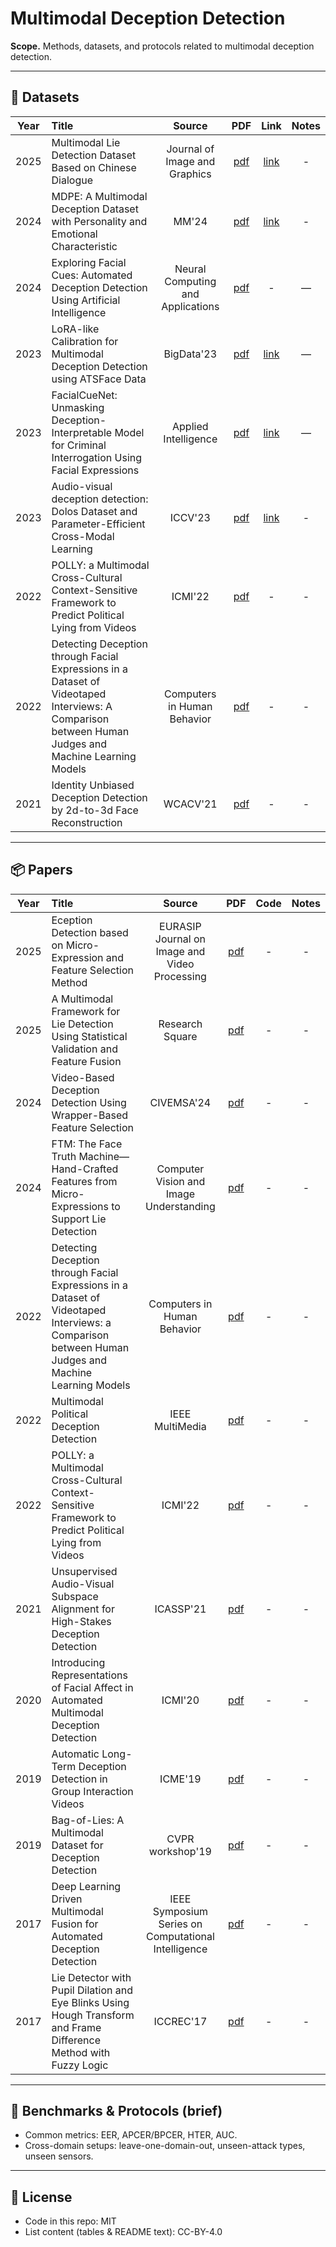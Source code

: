 # Multimodal Deception Detection

**Scope.** Methods, datasets, and protocols related to multimodal deception detection.



---

## 📄 Datasets

| Year | Title | Source | PDF | Link | Notes |
|:---:|:------|:-----:|:---------:|:----:|:-----:|
| 2025 | Multimodal Lie Detection Dataset Based on Chinese Dialogue | Journal of Image and Graphics | [pdf](https://arxiv.org/abs/2407.12274)| [link](https://aip.seu.edu.cn/2024/1219/c54084a515309/page.htm) | - |
| 2024 | MDPE: A Multimodal Deception Dataset with Personality and Emotional Characteristic | MM'24 | [pdf](https://arxiv.org/abs/2407.12274) | [link](https://github.com/cai-cong/MDPE) | - |
| 2024 | Exploring Facial Cues: Automated Deception Detection Using Artificial Intelligence | Neural Computing and Applications | [pdf](https://link.springer.com/article/10.1007/s00521-024-09811-x) | - | — | - |
| 2023 | LoRA-like Calibration for Multimodal Deception Detection using ATSFace Data | BigData'23 | [pdf](https://ieeexplore.ieee.org/abstract/document/10386630) | [link](https://github.com/dclay0324/ATSFace) | — | - |
| 2023 | FacialCueNet: Unmasking Deception-Interpretable Model for Criminal Interrogation Using Facial Expressions | Applied Intelligence | [pdf](https://link.springer.com/article/10.1007/s10489-023-04968-9) | [link](https://github.com/BorumNam/FacialCueNet) | — | - |
| 2023 | Audio-visual deception detection: Dolos Dataset and Parameter-Efficient Cross-Modal Learning | ICCV'23 | [pdf](https://openaccess.thecvf.com/content/ICCV2023/html/Guo_Audio-Visual_Deception_Detection_DOLOS_Dataset_and_Parameter-Efficient_Crossmodal_Learning_ICCV_2023_paper.html) | [link](https://github.com/NMS05/Audio-Visual-Deception-Detection-DOLOS-Dataset-and-Parameter-Efficient-Crossmodal-Learning/tree/main) | - | - |
| 2022 | POLLY: a Multimodal Cross-Cultural Context-Sensitive Framework to Predict Political Lying from Videos |  ICMI'22 | [pdf](https://dl.acm.org/doi/10.1145/3536221.3556617)| - | - |
| 2022 | Detecting Deception through Facial Expressions in a Dataset of Videotaped Interviews: A Comparison between Human Judges and Machine Learning Models |   Computers in Human Behavior | [pdf](https://www.sciencedirect.com/science/article/abs/pii/S0747563221003861)| - | - |
| 2021 | Identity Unbiased Deception Detection by 2d-to-3d Face Reconstruction |   WCACV'21 | [pdf](https://openaccess.thecvf.com/content/WACV2021/papers/Ngo_Identity_Unbiased_Deception_Detection_by_2D-to-3D_Face_Reconstruction_WACV_2021_paper.pdf)| - | - |



---

## 📦 Papers

| Year | Title | Source | PDF | Code | Notes |
|:---:|:------|:-----:|:---------:|:----:|:-----:|
| 2025 | Eception Detection based on Micro-Expression and Feature Selection Method | EURASIP Journal on Image and Video Processing| [pdf](https://link.springer.com/article/10.1186/s13640-025-00674-3)| - | - |
| 2025 | A Multimodal Framework for Lie Detection Using Statistical Validation and Feature Fusion | Research Square| [pdf](https://www.researchsquare.com/article/rs-6573656/v1)| - | - |
| 2024 | Video-Based Deception Detection Using Wrapper-Based Feature Selection | CIVEMSA'24 | [pdf](https://ieeexplore.ieee.org/abstract/document/10586610)| - | - |
| 2024 | FTM: The Face Truth Machine—Hand-Crafted Features from Micro-Expressions to Support Lie Detection | Computer Vision and Image Understanding | [pdf](https://www.sciencedirect.com/science/article/pii/S1077314224002698)| - | - |
| 2022 | Detecting Deception through Facial Expressions in a Dataset of Videotaped Interviews: a Comparison between Human Judges and Machine Learning Models | Computers in Human Behavior| [pdf](https://www.sciencedirect.com/science/article/abs/pii/S0747563221003861)| - | - |
| 2022 | Multimodal Political Deception Detection |  IEEE MultiMedia | [pdf](https://ieeexplore.ieee.org/abstract/document/9310253)| - | - |
| 2022 | POLLY: a Multimodal Cross-Cultural Context-Sensitive Framework to Predict Political Lying from Videos |  ICMI'22 | [pdf](https://dl.acm.org/doi/10.1145/3536221.3556617)| - | - |
| 2021 | Unsupervised Audio-Visual Subspace Alignment for High-Stakes Deception Detection | ICASSP'21 | [pdf](https://ieeexplore.ieee.org/abstract/document/9413550)| - | - |
| 2020 | Introducing Representations of Facial Affect in Automated Multimodal Deception Detection | ICMI'20 | [pdf](https://dl.acm.org/doi/abs/10.1145/3382507.3418864)| - | - |
| 2019 | Automatic Long-Term Deception Detection in Group Interaction Videos | ICME'19 | [pdf](https://ieeexplore.ieee.org/abstract/document/8784892)| - | - |
| 2019 | Bag-of-Lies: A Multimodal Dataset for Deception Detection | CVPR workshop'19 | [pdf](https://openaccess.thecvf.com/content_CVPRW_2019/html/CV-COPS/Gupta_Bag-Of-Lies_A_Multimodal_Dataset_for_Deception_Detection_CVPRW_2019_paper.html)| - | - |
| 2017 | Deep Learning Driven Multimodal Fusion for Automated Deception Detection |  IEEE Symposium Series on Computational Intelligence | [pdf](https://ieeexplore.ieee.org/document/8285382)| - | - |
| 2017 | Lie Detector with Pupil Dilation and Eye Blinks Using Hough Transform and Frame Difference Method with Fuzzy Logic | ICCREC'17 | [pdf](https://ieeexplore.ieee.org/document/8226697) | - | - |
---

## 🧪 Benchmarks & Protocols (brief)
- Common metrics: EER, APCER/BPCER, HTER, AUC.
- Cross-domain setups: leave-one-domain-out, unseen-attack types, unseen sensors.

---

## 📜 License
- Code in this repo: MIT  
- List content (tables & README text): CC-BY-4.0
